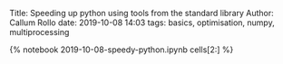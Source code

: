 Title: Speeding up python using tools from the standard library
Author: Callum Rollo
date: 2019-10-08 14:03
tags: basics, optimisation, numpy, multiprocessing

{% notebook 2019-10-08-speedy-python.ipynb cells[2:] %}